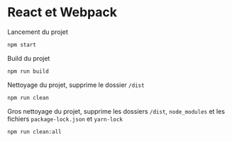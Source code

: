 # React et Webpack

Lancement du projet

```bash
npm start
```

Build du projet

```bash
npm run build
```

Nettoyage du projet, supprime le dossier `/dist`

```bash
npm run clean
```

Gros nettoyage du projet, supprime les dossiers `/dist`, `node_modules` et les fichiers `package-lock.json` et `yarn-lock`

```bash
npm run clean:all
```
